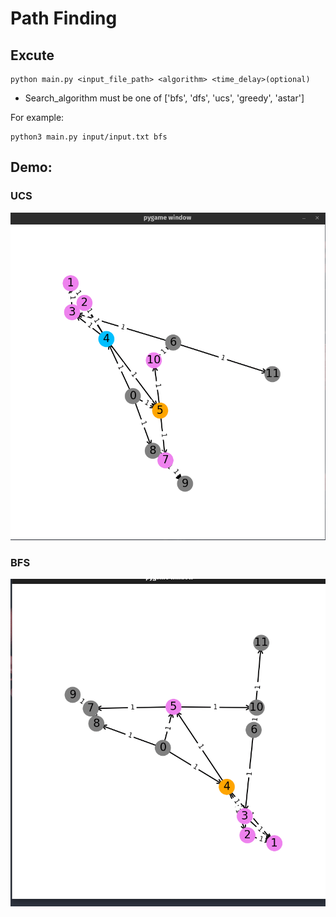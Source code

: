 # Path Finding

## Excute

```shell
python main.py <input_file_path> <algorithm> <time_delay>(optional)
```
- Search_algorithm must be one of ['bfs', 'dfs', 'ucs', 'greedy', 'astar']

For example:

```shell
python3 main.py input/input.txt bfs
```

## Demo:

### UCS

<p align = "center">
<img src="demo/ucs.gif" />
</p>

### BFS

<p align = "center">
<img src="demo/bfs.gif" />
</p>
